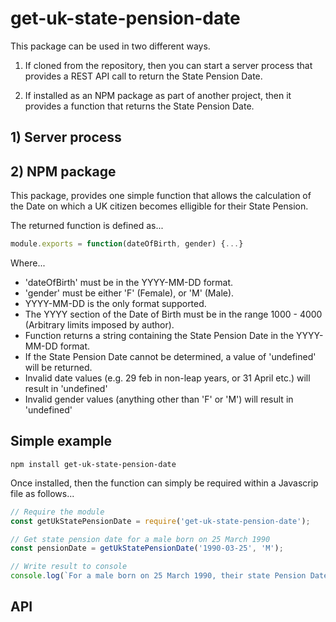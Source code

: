# get-uk-state-pension-date #

This package can be used in two different ways.

1) If cloned from the repository, then you can start a server process that
provides a REST API call to return the State Pension Date.

2) If installed as an NPM package as part of another project, then it provides
a function that returns the State Pension Date.

## 1) Server process

## 2) NPM package

This package, provides one simple function that allows the calculation of the
Date on which a UK citizen becomes elligible for their State Pension.

The returned function is defined as...

```javascript
module.exports = function(dateOfBirth, gender) {...}
```

Where...

* 'dateOfBirth' must be in the YYYY-MM-DD format.
* 'gender' must be either 'F' (Female), or 'M' (Male). 
* YYYY-MM-DD is the only format supported.
* The YYYY section of the Date of Birth must be in the range 1000 - 4000 (Arbitrary limits imposed by author).
* Function returns a string containing the State Pension Date in the YYYY-MM-DD format.
* If the State Pension Date cannot be determined, a value of 'undefined' will be returned.
* Invalid date values (e.g. 29 feb in non-leap years, or 31 April etc.) will result in 'undefined'
* Invalid gender values (anything other than 'F' or 'M') will result in 'undefined'

## Simple example

```shell
npm install get-uk-state-pension-date
```
Once installed, then the function can simply be required within a Javascrip file
as follows...

```javascript
// Require the module
const getUkStatePensionDate = require('get-uk-state-pension-date');

// Get state pension date for a male born on 25 March 1990
const pensionDate = getUkStatePensionDate('1990-03-25', 'M');

// Write result to console
console.log(`For a male born on 25 March 1990, their state Pension Date would be ${pensionDate}`);
```

## API

